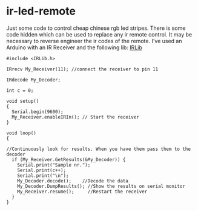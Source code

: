 # ir-led-remote

Just some code to control cheap chinese rgb led stripes. There is some code hidden which can be used to replace any ir remote control. It may be necessary to reverse engineer the ir codes of the remote. I've used an Arduino with an IR Receiver and the following lib: [IRLib](https://github.com/cyborg5/IRLib/)

```
#include <IRLib.h>
 
IRrecv My_Receiver(11); //connect the receiver to pin 11
 
IRdecode My_Decoder;

int c = 0;

void setup()
{
  Serial.begin(9600);
  My_Receiver.enableIRIn(); // Start the receiver
}
 
void loop()
{

//Continuously look for results. When you have them pass them to the decoder
  if (My_Receiver.GetResults(&My_Decoder)) {
    Serial.print("Sample nr.");
    Serial.print(c++);
    Serial.print("\n");
    My_Decoder.decode();    //Decode the data
    My_Decoder.DumpResults(); //Show the results on serial monitor
    My_Receiver.resume();     //Restart the receiver
  }
}
```
